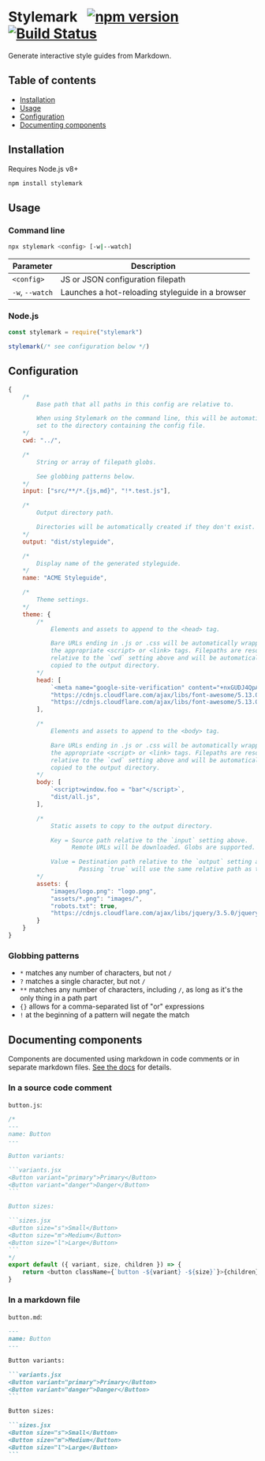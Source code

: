 # Stylemark &nbsp; [![npm version](https://badge.fury.io/js/stylemark.svg)](https://badge.fury.io/js/stylemark) [![Build Status](https://travis-ci.org/mpetrovich/stylemark.svg?branch=master)](https://travis-ci.org/mpetrovich/stylemark)

Generate interactive style guides from Markdown.

## Table of contents

-   [Installation](#installation)
-   [Usage](#usage)
-   [Configuration](#configuration)
-   [Documenting components](#documenting-components)

## Installation

Requires Node.js v8+

```sh
npm install stylemark
```

## Usage

### Command line

```sh
npx stylemark <config> [-w|--watch]
```

| Parameter       | Description                                      |
| --------------- | ------------------------------------------------ |
| `<config>`      | JS or JSON configuration filepath                |
| `-w`, `--watch` | Launches a hot-reloading styleguide in a browser |

### Node.js

```js
const stylemark = require("stylemark")

stylemark(/* see configuration below */)
```

## Configuration

```js
{
    /*
        Base path that all paths in this config are relative to.

        When using Stylemark on the command line, this will be automatically
        set to the directory containing the config file.
    */
    cwd: "../",

    /*
        String or array of filepath globs.

        See globbing patterns below.
    */
    input: ["src/**/*.{js,md}", "!*.test.js"],

    /*
        Output directory path.

        Directories will be automatically created if they don't exist.
    */
    output: "dist/styleguide",

    /*
        Display name of the generated styleguide.
    */
    name: "ACME Styleguide",

    /*
        Theme settings.
    */
    theme: {
        /*
            Elements and assets to append to the <head> tag.

            Bare URLs ending in .js or .css will be automatically wrapped in
            the appropriate <script> or <link> tags. Filepaths are resolved
            relative to the `cwd` setting above and will be automatically
            copied to the output directory.
        */
        head: [
            `<meta name="google-site-verification" content="+nxGUDJ4QpAZ5l9Bsjdi102tLVC21AIh5d1Nl23908vVuFHs34=">`,
            "https://cdnjs.cloudflare.com/ajax/libs/font-awesome/5.13.0/js/all.min.js",
            "https://cdnjs.cloudflare.com/ajax/libs/font-awesome/5.13.0/css/all.min.css",
        ],

        /*
            Elements and assets to append to the <body> tag.

            Bare URLs ending in .js or .css will be automatically wrapped in
            the appropriate <script> or <link> tags. Filepaths are resolved
            relative to the `cwd` setting above and will be automatically
            copied to the output directory.
        */
        body: [
            `<script>window.foo = "bar"</script>`,
            "dist/all.js",
        ],

        /*
            Static assets to copy to the output directory.

            Key = Source path relative to the `input` setting above.
                  Remote URLs will be downloaded. Globs are supported.

            Value = Destination path relative to the `output` setting above.
                    Passing `true` will use the same relative path as the key.
        */
        assets: {
            "images/logo.png": "logo.png",
            "assets/*.png": "images/",
            "robots.txt": true,
            "https://cdnjs.cloudflare.com/ajax/libs/jquery/3.5.0/jquery.slim.min.js": "jquery.js"
        }
    }
}
```

### Globbing patterns

-   `*` matches any number of characters, but not `/`
-   `?` matches a single character, but not `/`
-   `**` matches any number of characters, including `/`, as long as it's the only thing in a path part
-   `{}` allows for a comma-separated list of "or" expressions
-   `!` at the beginning of a pattern will negate the match

## Documenting components

Components are documented using markdown in code comments or in separate markdown files. [See the docs](docs/components.md) for details.

### In a source code comment

`button.js`:

````js
/*
---
name: Button
---

Button variants:

```variants.jsx
<Button variant="primary">Primary</Button>
<Button variant="danger">Danger</Button>
```

Button sizes:

```sizes.jsx
<Button size="s">Small</Button>
<Button size="m">Medium</Button>
<Button size="l">Large</Button>
```
*/
export default ({ variant, size, children }) => {
    return <button className={`button -${variant} -${size}`}>{children}</button>
}
````

### In a markdown file

`button.md`:

````md
---
name: Button
---

Button variants:

```variants.jsx
<Button variant="primary">Primary</Button>
<Button variant="danger">Danger</Button>
```

Button sizes:

```sizes.jsx
<Button size="s">Small</Button>
<Button size="m">Medium</Button>
<Button size="l">Large</Button>
```
````
